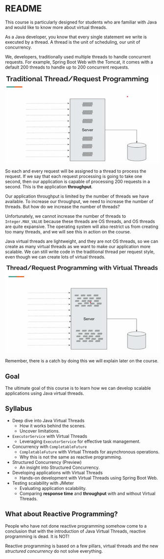 # README

This course is particularly designed for students who are familiar with Java and would like to know more about virtual threads.

As a Java developer, you know that every single statement we write is executed by a thread. A thread is the unit of scheduling, our unit of concurrency.

We, developers, traditionally used multiple threads to handle concurrent requests. For example, Spring Boot Web with the Tomcat, it comes with a default 200 threads to handle up to 200 concurrent requests.

![Traditional Thread/Request Programming](./img/traditional-thread-request.png)

So each and every request will be assigned to a thread to process the request. If we say that each request processing is going to take one second, then our application is capable of processing 200 requests in a second. This is the application **throughput**.

Our application throughput is limited by the number of threads we have available. To increase our throughput, we need to increase the number of threads. But how do we increase the number of threads?

Unfortunately, we cannot increase the number of threads to `Integer.MAX_VALUE` because these threads are OS threads, and OS threads are quite expansive. The operating system will also restrict us from creating too many threads, and we will see this in action on the course.

Java virtual threads are lightweight, and they are not OS threads, so we can create as many virtual threads as we want to make our application more scalable. We can still write code in the traditional thread per request style, even though we can create lots of virtual threads.

![Traditional Thread/Request Programming with Virtual Threads](./img/traditional-virtual-thread-request.png)

Remember, there is a catch by doing this we will explain later on the course.

## Goal

The ultimate goal of this course is to learn how we can develop scalable applications using Java virtual threads.

## Syllabus

- Deep dive into Java Virtual Threads
    - How it works behind the scenes.
    - Uncover limitations.
- `ExecutorService` with Virtual Threads
    - Leveraging `ExecutorService` for effective task management.
- Concurrency with `CompletableFuture`
    - `CompletableFuture` with Virtual Threads for asynchronous operations.
    - Why this is not the same as reactive programming.
- Structured Concurrency (Preview)
    - An insight into Structured Concurrency.
- Developing applications with Virtual Threads
    - Hands-on development with Virtual Threads using Spring Boot Web.
- Testing scalability with JMeter
    - Evaluating application scalability.
    - Comparing **response time** and **throughput** with and without Virtual Threads.

## What about Reactive Programming?

People who have not done reactive programming somehow come to a conclusion that with the introduction of Java Virtual Threads, reactive programming is dead. It is NOT!

Reactive programming is based on a few pillars, virtual threads and the new _structured concurrency_ do not solve everything.

